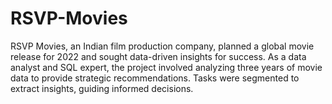 # RSVP-Movies
RSVP Movies, an Indian film production company, planned a global movie release for 2022 and sought data-driven insights for success. As a data analyst and SQL expert, the project involved analyzing three years of movie data to provide strategic recommendations. Tasks were segmented to extract insights, guiding informed decisions.
